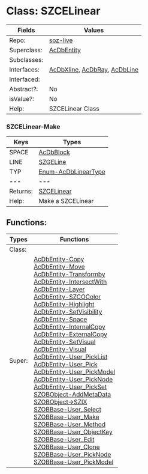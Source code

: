 
# Class:	SZCELinear

| Fields | Values |
| --------- | --------- |
| Repo: | [soz-live](/repos/soz-live.html) |
| Superclass: | [AcDbEntity](AcDbEntity.html) |
| Subclasses: |  |
| Interfaces: | [AcDbXline](AcDbXline.html), [AcDbRay](AcDbRay.html), [AcDbLine](AcDbLine.html) |
| Interfaced: |  |
| Abstract?: | No |
| isValue?: | No |
| Help: | SZCELinear Class |

### SZCELinear-Make

| Keys | Types |
| --------- | --------- |
| SPACE | [AcDbBlock](AcDbBlock.html) |
| LINE | [SZGELine](SZGELine.html) |
| TYP | [Enum-AcDbLinearType](Enum-AcDbLinearType.html) |
| **---** | **---** |
| Returns: | [SZCELinear](SZCELinear.html) |
| Help: | Make a SZCELinear |


## Functions:

| Types | Functions |
| --------- | --------- |
| Class: |  |
| Super: | [AcDbEntity-Copy](AcDbEntity.html) <br> [AcDbEntity-Move](AcDbEntity.html) <br> [AcDbEntity-Transformby](AcDbEntity.html) <br> [AcDbEntity-IntersectWith](AcDbEntity.html) <br> [AcDbEntity-Layer](AcDbEntity.html) <br> [AcDbEntity-SZCOColor](AcDbEntity.html) <br> [AcDbEntity-Highlight](AcDbEntity.html) <br> [AcDbEntity-SetVisibility](AcDbEntity.html) <br> [AcDbEntity-Space](AcDbEntity.html) <br> [AcDbEntity-InternalCopy](AcDbEntity.html) <br> [AcDbEntity-ExternalCopy](AcDbEntity.html) <br> [AcDbEntity-SetVisual](AcDbEntity.html) <br> [AcDbEntity-Visual](AcDbEntity.html) <br> [AcDbEntity-User_PickList](AcDbEntity.html) <br> [AcDbEntity-User_Pick](AcDbEntity.html) <br> [AcDbEntity-User_PickModel](AcDbEntity.html) <br> [AcDbEntity-User_PickNode](AcDbEntity.html) <br> [AcDbEntity-User_PickSet](AcDbEntity.html) <br> [SZOBObject-AddMetaData](SZOBObject.html) <br> [SZOBObject->SZIX](SZOBObject.html) <br> [SZOBBase-User_Select](SZOBBase.html) <br> [SZOBBase-User_Make](SZOBBase.html) <br> [SZOBBase-User_Method](SZOBBase.html) <br> [SZOBBase-User_ObjectKey](SZOBBase.html) <br> [SZOBBase-User_Edit](SZOBBase.html) <br> [SZOBBase-User_Clone](SZOBBase.html) <br> [SZOBBase-User_PickNode](SZOBBase.html) <br> [SZOBBase-User_PickModel](SZOBBase.html) |


